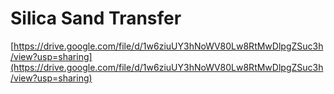# Silica Sand Transfer

[https://drive.google.com/file/d/1w6ziuUY3hNoWV80Lw8RtMwDlpgZSuc3h/view?usp=sharing](https://drive.google.com/file/d/1w6ziuUY3hNoWV80Lw8RtMwDlpgZSuc3h/view?usp=sharing)
